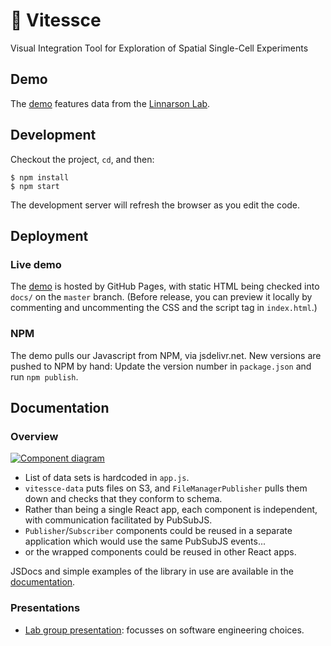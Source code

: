# 🚄  Vitessce

Visual Integration Tool for Exploration of Spatial Single-Cell Experiments

## Demo

The [demo](https://hms-dbmi.github.io/vitessce/) features data from
the [Linnarson Lab](http://linnarssonlab.org/osmFISH/availability/).

## Development

Checkout the project, `cd`, and then:

```
$ npm install
$ npm start
```

The development server will refresh the browser as you edit the code.

## Deployment

### Live demo

The [demo](https://hms-dbmi.github.io/vitessce/demos) is hosted by
GitHub Pages, with static HTML being checked into `docs/` on the
`master` branch. (Before release, you can preview it locally
by commenting and uncommenting the CSS and the script tag in `index.html`.)

### NPM

The demo pulls our Javascript from NPM, via jsdelivr.net.
New versions are pushed to NPM by hand:
Update the version number in `package.json` and run `npm publish`.

## Documentation

### Overview

[<img alt="Component diagram" src="https://docs.google.com/drawings/d/e/2PACX-1vSoB3YGPxOTKnFOpYHeHX4JruHnibGXruM36uAZtuvPQNM3a7F4uS3q4b5jwGNQ6TJ7bQ9IPB32rdle/pub?w=996&h=532">](https://docs.google.com/drawings/d/1vS6wP1vs5QepLhXGDRww7LR505HJ-aIqnGn9O19f6xg/edit)

- List of data sets is hardcoded in `app.js`.
- `vitessce-data` puts files on S3, and `FileManagerPublisher` pulls them down and checks that they conform to schema.
- Rather than being a single React app, each component is independent, with communication facilitated by PubSubJS.
- `Publisher`/`Subscriber` components could be reused in a separate application which would use the same PubSubJS events...
- or the wrapped components could be reused in other React apps.

JSDocs and simple examples of the library in use are available in the
[documentation](https://hms-dbmi.github.io/vitessce/).

### Presentations
- [Lab group presentation](https://docs.google.com/presentation/d/1uW3J83LYaa67M9ZKe15AQw_h06QiFJBzpBickbRFcCY): focusses on software engineering choices.
